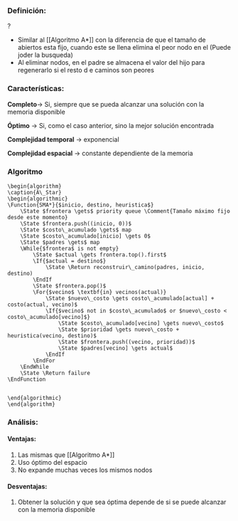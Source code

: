 ### Definición:
?
- Similar al [[Algoritmo A*]] con la diferencia de que el tamaño de abiertos esta fijo, cuando este se llena elimina el peor nodo en el (Puede joder la busqueda)
- Al eliminar nodos, en el padre se almacena el valor del hijo para regenerarlo si el resto d e caminos son peores

### Características:

**Completo**-> Si, siempre que se pueda alcanzar una solución con la memoria disponible

**Óptimo** -> Si, como el caso anterior, sino la mejor solución encontrada

**Complejidad temporal** $\rightarrow$ exponencial 

**Complejidad espacial** $\rightarrow$ constante dependiente de la memoria

### Algoritmo
```pseudo
\begin{algorithm} 
\caption{A\_Star} 
\begin{algorithmic} 
\Function{SMA*}{$inicio, destino, heuristica$}
    \State $frontera \gets$ priority queue \Comment{Tamaño máximo fijo desde este momento}
    \State $frontera.push((inicio, 0))$
    \State $costo\_acumulado \gets$ map
    \State $costo\_acumulado[inicio] \gets 0$
    \State $padres \gets$ map
    \While{$frontera$ is not empty}
        \State $actual \gets frontera.top().first$
        \If{$actual = destino$}
            \State \Return reconstruir\_camino(padres, inicio, destino)
        \EndIf
        \State $frontera.pop()$
        \For{$vecino$ \textbf{in} vecinos(actual)}
            \State $nuevo\_costo \gets costo\_acumulado[actual] + costo(actual, vecino)$
            \If{$vecino$ not in $costo\_acumulado$ or $nuevo\_costo < costo\_acumulado[vecino]$}
                \State $costo\_acumulado[vecino] \gets nuevo\_costo$
                \State $prioridad \gets nuevo\_costo + heuristica(vecino, destino)$
                \State $frontera.push((vecino, prioridad))$
                \State $padres[vecino] \gets actual$
            \EndIf
        \EndFor
    \EndWhile
    \State \Return failure
\EndFunction


\end{algorithmic} 
\end{algorithm}
```

### Análisis:

#### Ventajas:
1. Las mismas que [[Algoritmo A*]]
2. Uso óptimo del espacio
3. No expande muchas veces los mismos nodos

#### Desventajas:
1. Obtener la solución y que sea óptima depende de si se puede alcanzar con la memoria disponible